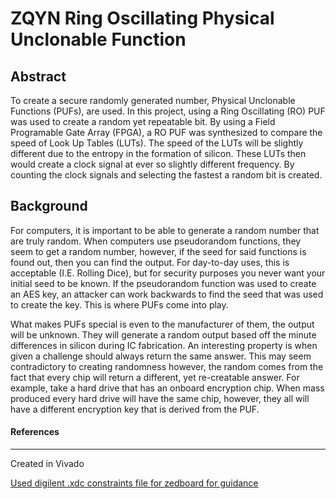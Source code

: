 # ZQYN Ring Oscillating Physical Unclonable Function


## Abstract

To create a secure randomly generated number, Physical Unclonable Functions (PUFs), are used. In this project, using a Ring Oscillating (RO) PUF was used to create a random yet repeatable bit. By using a Field Programable Gate Array (FPGA), a RO PUF was synthesized to compare the speed of Look Up Tables (LUTs). The speed of the LUTs will be slightly different due to the entropy in the formation of silicon. These LUTs then would create a clock signal at ever so slightly different frequency. By counting the clock signals and selecting the fastest a random bit is created. 

## Background

For computers, it is important to be able to generate a random number that are truly random. When computers use pseudorandom functions, they seem to get a random number, however, if the seed for said functions is found out, then you can find the output. For day-to-day uses, this is acceptable (I.E. Rolling Dice), but for security purposes you never want your initial seed to be known. If the pseudorandom function was used to create an AES key, an attacker can work backwards to find the seed that was used to create the key. This is where PUFs come into play. 

What makes PUFs special is even to the manufacturer of them, the output will be unknown. They will generate a random output based off the minute differences in silicon during IC fabrication. An interesting property is when given a challenge should always return the same answer. This may seem contradictory to creating randomness however, the random comes from the fact that every chip will return a different, yet re-creatable answer.  For example, take a hard drive that has an onboard encryption chip. When mass produced every hard drive will have the same chip, however, they all will have a different encryption key that is derived from the PUF. 









#### References
___
Created in Vivado

[Used digilent .xdc constraints file for zedboard for guidance](https://github.com/Digilent/digilent-xdc/blob/master/Zedboard-Master.xdc)

